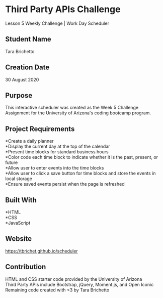 # Third Party APIs Challenge 
Lesson 5 Weekly Challenge | Work Day Scheduler

## Student Name
Tara Brichetto

## Creation Date
30 August 2020

## Purpose
This interactive scheduler was created as the Week 5 Challenge Assignment for the University of Arizona's coding bootcamp program.

## Project Requirements
*Create a daily planner <br>
*Display the current day at the top of the calendar <br>
*Present time blocks for standard business hours <br>
*Color code each time block to indicate whether it is the past, present, or future <br>
*Allow user to enter events into the time blocks <br>
*Allow user to click a save button for time blocks and store the events in local storage <br>
*Ensure saved events persist when the page is refreshed <br>

## Built With
*HTML <br>
*CSS <br>
*JavaScript <br>

## Website
https://tbrichet.github.io/scheduler

## Contribution
HTML and CSS starter code provided by the University of Arizona <br>
Third Party APIs include Bootstrap, jQuery, Moment.js, and Open Iconic <br>
Remaining code created with <3 by Tara Brichetto
